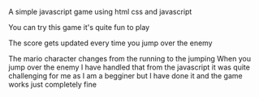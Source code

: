 A simple javascript game using html css and javascript

You can try this game it's quite fun to play

The score gets updated every time you jump over the enemy

The mario character changes from the running to the jumping When you jump over the enemy
I have handled that from the javascript it was quite challenging for me as I am a begginer but I have done it and the game works just completely fine
